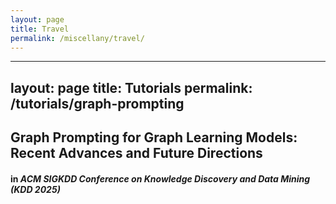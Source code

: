 ```yaml
---
layout: page
title: Travel
permalink: /miscellany/travel/
---
```


---
layout: page
title: Tutorials
permalink: /tutorials/graph-prompting
---

<h2>Graph Prompting for Graph Learning Models: Recent Advances and Future Directions</h2>
<h4>in <i>ACM SIGKDD Conference on Knowledge Discovery and Data Mining (KDD 2025)</i></h4>
